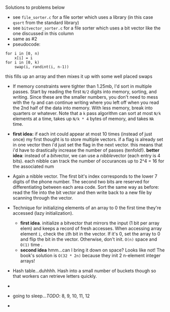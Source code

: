 Solutions to problems below

* see `file_sorter.c` for a file sorter which uses a library (in this case `qsort` from the standard library)
* see `bitvector_sorter.c` for a file sorter which uses a bit vector like the one discussed in this column
* same as #2
* pseudocode:
```
for i in [0, n)
    x[i] = i
for i in [0, k)
    swap(i, randint(i, n-1))
```
this fills up an array and then mixes it up with some well placed swaps

* If memory constraints were tighter than 1.25mb, I'd sort in multiple passes. Start by reading the first `N/2` digits into memory, sorting, and writing.
Since these are the smaller numbers, you don't need to mess with the `fp` and can continue writing where you left off
when you read the 2nd half of the data into memory. With less memory, break into quarters or whatever. 
Note that a `k` pass algorithm can sort at most `N/k` elements at a time, takes up `N/k * 4` bytes of memory, and takes `Nk` time. 

* **first idea:** if each int could appear at most 10 times (instead of just once) my first thought is to store multiple vectors. if a flag is already set in
one vector then i'd just set the flag in the next vector. this means that i'd have to drastically increase the number of passes (tenfold!). 
**better idea**: instead of a *bit*vector, we can use a *nibble*vector (each entry is 4 bits). each nibble can track the number of occurances up to 2^4 = 16 for the associated num

* Again a nibble vector. The first bit's index corresponds to the lower 7 digits of the phone number. The second two bits are reserved for differentiating between each area code. Sort the same way as before: read the file into the bit vector and then write back to a new file by scanning through the vector. 

* Technique for initializing elements of an array to 0 the first time they're accessed (lazy initialization).
  * **first idea**. initialize a bitvector that mirrors the input (1 bit per array elem) and keeps a record of fresh accesses. When accessing array element `i`, check the `i`th bit in the vector. If it's 0, set the array to 0 and flip the bit in the vector. Otherwise, don't init. `O(n)` space and `O(1)` time .
  * **second idea** hmm...can I bring it down on space? Looks like not! The book's solution is `O(32 * 2n)` because they init 2 n-element integer arrays!

* Hash table...duhhhh. Hash into a small number of buckets though so that workers can retrieve letters quickly.

* 

* going to sleep...*TODO*: 8, 9, 10, 11, 12

*